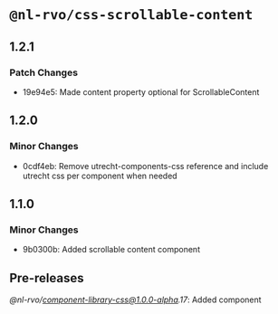 # `@nl-rvo/css-scrollable-content`

## 1.2.1

### Patch Changes

- 19e94e5: Made content property optional for ScrollableContent

## 1.2.0

### Minor Changes

- 0cdf4eb: Remove utrecht-components-css reference and include utrecht css per component when needed

## 1.1.0

### Minor Changes

- 9b0300b: Added scrollable content component

## Pre-releases

_@nl-rvo/component-library-css@1.0.0-alpha.17_:
Added component
